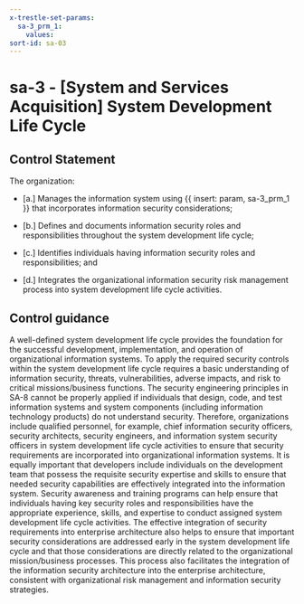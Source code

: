 ```yaml
---
x-trestle-set-params:
  sa-3_prm_1:
    values:
sort-id: sa-03
---
```


# sa-3 - \[System and Services Acquisition\] System Development Life Cycle

## Control Statement

The organization:

- \[a.\] Manages the information system using {{ insert: param, sa-3_prm_1 }} that incorporates information security considerations;

- \[b.\] Defines and documents information security roles and responsibilities throughout the system development life cycle;

- \[c.\] Identifies individuals having information security roles and responsibilities; and

- \[d.\] Integrates the organizational information security risk management process into system development life cycle activities.

## Control guidance

A well-defined system development life cycle provides the foundation for the successful development, implementation, and operation of organizational information systems. To apply the required security controls within the system development life cycle requires a basic understanding of information security, threats, vulnerabilities, adverse impacts, and risk to critical missions/business functions. The security engineering principles in SA-8 cannot be properly applied if individuals that design, code, and test information systems and system components (including information technology products) do not understand security. Therefore, organizations include qualified personnel, for example, chief information security officers, security architects, security engineers, and information system security officers in system development life cycle activities to ensure that security requirements are incorporated into organizational information systems. It is equally important that developers include individuals on the development team that possess the requisite security expertise and skills to ensure that needed security capabilities are effectively integrated into the information system. Security awareness and training programs can help ensure that individuals having key security roles and responsibilities have the appropriate experience, skills, and expertise to conduct assigned system development life cycle activities. The effective integration of security requirements into enterprise architecture also helps to ensure that important security considerations are addressed early in the system development life cycle and that those considerations are directly related to the organizational mission/business processes. This process also facilitates the integration of the information security architecture into the enterprise architecture, consistent with organizational risk management and information security strategies.
